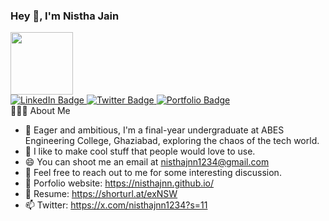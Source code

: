### Hey 👋, I'm Nistha Jain
<div id="header" text-align="center">
  <img src="https://media.giphy.com/media/M9gbBd9nbDrOTu1Mqx/giphy.gif" width="100"/>
</div>
<div id="badges" text-align="center">
  <a href="https://www.linkedin.com/in/nistha-jain-701582202/">
    <img src="https://img.shields.io/badge/LinkedIn-blue?style=for-the-badge&logo=linkedin&logoColor=white" alt="LinkedIn Badge"/>
  </a>
  <a href="https://x.com/nisthajnn1234?s=11">
    <img src="https://img.shields.io/badge/Twitter-blue?style=for-the-badge&logo=twitter&logoColor=white" alt="Twitter Badge"/>
  </a>
    <a href="https://nisthajnn.github.io/">
    <img src="https://img.shields.io/badge/Portfolio-red?style=for-the-badge&logo=Portfolio&logoColor=white" alt="Portfolio Badge"/>
  </a>
</div>
👨🏻‍💻  About Me

- 🔭 Eager and ambitious, I'm a final-year undergraduate at ABES Engineering College, Ghaziabad, exploring the chaos of the tech world. 
- 🌱 I like to make cool stuff that people would love to use.
- 😄 You can shoot me an email at nisthajnn1234@gmail.com
- 👯 Feel free to reach out to me for some interesting discussion.
- 🤔 Porfolio website: https://nisthajnn.github.io/
- 💬 Resume: https://shorturl.at/exNSW
- 📫 Twitter: https://x.com/nisthajnn1234?s=11

